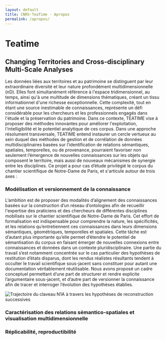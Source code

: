 ```yaml
---
layout: default
title: CNRS-TeaTime - Apropos
permalink: /apropos/
---
```


# Teatime

## Changing Territories and Cross-disciplinary Multi-Scale Analyses

Les données liées aux territoires et au patrimoine se distinguent par leur extraordinaire diversité et leur nature profondément multidimensionnelle (nD). Elles font simultanément référence à l'espace tridimensionnel, au temps, ainsi qu'à une multitude de dimensions thématiques, créant un tissu informationnel d'une richesse exceptionnelle. Cette complexité, tout en étant une source inestimable de connaissances, représente un défi considérable pour les chercheurs et les professionnels engagés dans l'étude et la préservation du patrimoine. Dans ce contexte, TEATIME vise à proposer des méthodes innovantes pour améliorer l'exploitation, l'intelligibilité et le potentiel analytique de ces corpus. Dans une approche résolument transversale, TEATIME entend instaurer un cercle vertueux au sein duquel des méthodes de gestion et de corrélation de données multidisciplinaires basées sur l’identification de relations sémantiques, spatiales, temporelles, ou de provenance, pourraient favoriser non seulement l’émergence de nouvelles connaissances sur les objets qui composent le territoire, mais aussi de nouveaux mécanismes de synergie entre les disciplines. Ce projet a pour cas d’étude privilégié le corpus du chantier scientifique de Notre-Dame de Paris, et s'articule autour de trois axes :

### Modélisation et versionnement de la connaissance

L’ambition est de proposer des modalités d’alignement des connaissances basées sur la construction d’un réseau d’ontologies afin de recueillir l'expertise des praticiens et des
chercheurs de différentes disciplines mobilisés sur le chantier scientifique de Notre-Dame de Paris. Cet effort de formalisation est indispensable pour comprendre la nature, les spécificités, et les relations qu’entretiennent ces connaissances dans leurs dimensions sémantiques, géométriques, temporelles et spatiales. Cette tâche est d’autant plus importante qu’elle permet d’étendre le potentiel de sémantisation du corpus en faisant émerger de nouvelles connexions entre connaissances et données dans un contexte pluridisciplinaire.
Une partie du travail s’est notamment concentrée sur le cas particulier des hypothèses de restitution d’états disparus, dont les rendus réalistes résultants tendent à occulter le travail scientifique sous-jacent sans constituer pour autant une documentation véritablement réutilisable. Nous avons proposé un cadre conceptuel permettant d’une part de structurer et rendre explicite l’argumentaire sous-jacent, et d’autre part de versionner la connaissance afin de tracer et interroger l’évolution des hypothèses établies.

![Trajectoire du claveau N1A à travers les hypothèses de reconstruction successives](./media/anastylose.png "© Guillem et al, 2024.")

### Caractérisation des relations sémantico-spatiales et visualisation multidimensionnelle

### Réplicabilité, reproductibilité
